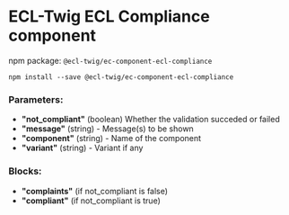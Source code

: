# ECL-Twig ECL Compliance component

npm package: `@ecl-twig/ec-component-ecl-compliance`

```shell
npm install --save @ecl-twig/ec-component-ecl-compliance
```

### Parameters:

- **"not_compliant"** (boolean) Whether the validation succeded or failed
- **"message"** (string) - Message(s) to be shown
- **"component"** (string) - Name of the component
- **"variant"** (string) - Variant if any

### Blocks:

- **"complaints"** (if not_compliant is false)
- **"compliant"** (if not_compliant is true)
